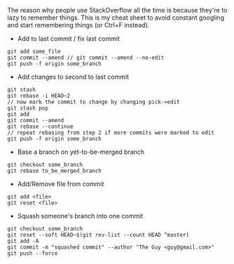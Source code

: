 The reason why people use StackOverflow all the time is because they're to lazy to remember things. This is my cheat sheet to avoid constant googling and start remembering things (or Ctrl+F instead).
- Add to last commit / fix last commit
```
git add some_file
git commit --amend // git commit --amend --no-edit
git push -f origin some_branch
```

- Add changes to second to last commit
```
git stash
git rebase -i HEAD~2
// now mark the commit to change by changing pick->edit
git stash pop
git add
git commit --amend
git rebase --continue
// repeat rebasing from step 2 if more commits were marked to edit
git push -f origin some_branch
```

- Base a branch on yet-to-be-merged branch
```
git checkout some_branch
git rebase to_be_merged_branch
```

- Add/Remove file from commit
```
git add <file>
git reset <file>
```

- Squash someone's branch into one commit
```
git checkout some_branch
git reset --soft HEAD~$(git rev-list --count HEAD ^master)
git add -A
git commit -m "squashed commit" --author "The Guy <guy@gmail.com>"
git push --force
```
